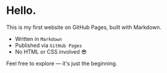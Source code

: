 # Hello.

This is my first website on GitHub Pages, built with Markdown.

- Written in `Markdown`
- Published via `GitHub Pages`
- No HTML or CSS involved 😎

Feel free to explore — it's just the beginning.